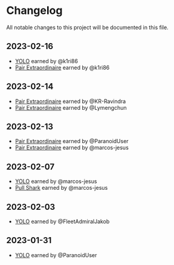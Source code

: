 # Changelog

All notable changes to this project will be documented in this file.

## 2023-02-16
- [YOLO](https://github.com/users/k1ri86/achievements/yolo) earned by @k1ri86
- [Pair Extraordinaire](https://github.com/K1ri86?achievement=pair-extraordinaire&tab=achievements) earned by @k1ri86

## 2023-02-14

- [Pair Extraordinaire](https://github.com/users/KR-Ravindra/achievements/pair-extraordinaire) earned by @KR-Ravindra
- [Pair Extraordinaire](https://github.com/users/Lymengchun/achievements/pair-extraordinaire) earned by @Lymengchun

## 2023-02-13

- [Pair Extraordinaire](https://github.com/users/ParanoidUser/achievements/pair-extraordinaire) earned by @ParanoidUser
- [Pair Extraordinaire](https://github.com/users/marcos-jesus/achievements/pair-extraordinaire) earned by @marcos-jesus

## 2023-02-07

- [YOLO](https://github.com/users/marcos-jesus/achievements/yolo) earned by @marcos-jesus
- [Pull Shark](https://github.com/users/marcos-jesus/achievements/pull-shark) earned by @marcos-jesus

## 2023-02-03

- [YOLO](https://github.com/users/FleetAdmiralJakob/achievements/yolo) earned by @FleetAdmiralJakob

## 2023-01-31

- [YOLO](https://github.com/users/ParanoidUser/achievements/yolo) earned by @ParanoidUser
